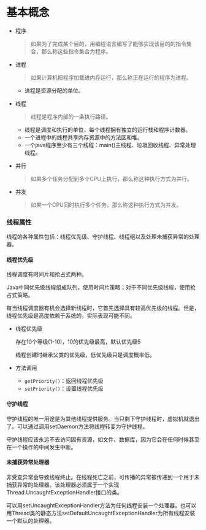 # 基本概念

* 程序

  > 如果为了完成某个目的，用编程语言编写了能够实现该目的的指令集合，那么称这些指令集合为程序。

* 进程

  > 如果计算机把程序加载进内存运行，那么称正在运行的程序为进程。

  * 进程是资源分配的单位。

* 线程

  > 线程是程序内部的一条执行路径。

  * 线程是调度和执行的单位，每个线程拥有独立的运行栈和程序计数器。
  * 一个进程中的线程共享内存资源中的方法区和堆。
  * 一个java程序至少有三个线程：main()主线程、垃圾回收线程、异常处理线程。

* 并行

  > 如果多个任务分配到多个CPU上执行，那么称这种执行方式为并行。

* 并发

  > 如果一个CPU同时执行多个任务，那么称这种执行方式为并发。

### 线程属性

线程的各种属性包括：线程优先级、守护线程、线程组以及处理未捕获异常的处理器。

#### 线程优先级

线程调度有时间片和抢占式两种。

Java中同优先级线程组成队列，使用时间片策略；对于不同优先级线程，使用抢占式策略。

每当线程调度器有机会选择新线程时，它首先选择具有较高优先级的线程。但是，线程优先级是高度依赖于系统的，实际表现可能不同。

* 线程优先级

  存在10个等级(1-10)，10的优先级最高，默认优先级5

  线程创建时继承父类的优先级，低优先级只是调度概率低。

* 方法调用

  * `getPriority()`：返回线程优先级
  * `setPriority()`：设置线程优先级

#### 守护线程

守护线程的唯一用途是为其他线程提供服务。当只剩下守护线程时，虚拟机就退出了。可以通过调用setDaemon方法将线程转变为守护线程。

守护线程应该永远不去访问固有资源，如文件、数据库，因为它会在任何时候甚至在一个操作的中间发生中断。

#### 未捕获异常处理器

非受查异常会导致线程终止。在线程死亡之前，可传播的异常被传递到一个用于未捕获异常的处理器。该处理器必须属于一个实现Thread.UncaughtExceptionHandler接口的类。

可以用setUncaughtExceptionHandler方法为任何线程安装一个处理器。也可以用Thread类的静态方法setDefaultUncaughtExceptionHandler为所有线程安装一个默认的处理器。